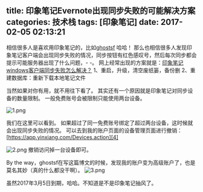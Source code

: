 title: 印象笔记Evernote出现同步失败的可能解决方案
categories: 技术栈
tags: [印象笔记]
date: 2017-02-05 02:13:21
---
相信很多人是喜欢用印象笔记的，比如[ghostsf][1] 哈哈！
那么也相信很多人发现印象笔记客户端会出现同步失败的情况，同步按钮有红色感叹号，然后每次同步都会提示可能服务器出现了什么问题，- -。
网上经常出现的方案就是：[印象笔记windows客户端同步失败怎么解决？][2]
1、重启，升级，清空废纸篓，备份删 
2、重建数据库：重新下载本地笔记文件

当然如果对你有用，就不用往下看了。
其实还有一个原因就是印象笔记对同步设备的数量限制。
一般免费账号会被限制只能使用两台设备。

![1.png][3]

我们在这里可以看到。
如果超过了同一免费账号绑定了超过两台设备，这时候就会出现同步失败的情况。
可以去到我的账户页面的设备管理页面进行撤销：
[https://app.yinxiang.com/Devices.action][4]

![2.png][5]
撤销访问掉一台设备即可。

By the way，ghostsf在写这篇博文的时候，发现我的账户变为高级账户了，也是莫名其妙（真的什么都没干啊）。
![3.png][6]

虽然2017年3月5日到期，哈哈。不知道是不是印象笔记抽风了。

  [1]: http://www.ghostsf.com
  [2]: http://jingyan.baidu.com/article/375c8e19a3ee3a25f3a2297f.html
  [3]: http://www.ghostsf.com/usr/uploads/2017/02/2401121731.png
  [4]: https://app.yinxiang.com/Devices.action
  [5]: http://www.ghostsf.com/usr/uploads/2017/02/127125543.png
  [6]: http://www.ghostsf.com/usr/uploads/2017/02/725632379.png

